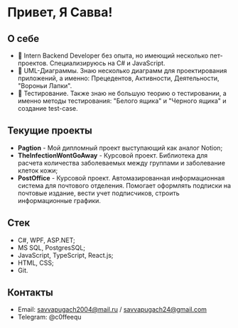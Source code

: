 # Привет, Я Савва!

##  О себе

* 🔎 Intern Backend Developer без опыта, но имеющий несколько пет-проектов. Специализируюсь на C# и JavaScript. 
* 📡 UML-Диаграммы. Знаю несколько диаграмм для проектирования приложений, а именно: Прецедентов, Активности, Деятельности, "Вороньи Лапки". 
* 🔁 Тестирование. Также знаю не большую теорию о тестировании, а именно методы тестирования: "Белого ящика" и "Черного ящика" и создание test-case. 

##  Текущие проекты

- **Pagtion** - Мой дипломный проект выступающий как аналог Notion;
- **TheInfectionWontGoAway** - Курсовой проект. Библиотека для расчета количества заболеваемых между группами и заболевание клеток кожи;
- **PostOffice** - Курсовой проект. Автомазированная информационная система для почтового отделения. Помогает оформлять подписки на почтовые издание, вести учет подписчиков, строить информационные графики.

##  Стек
- C#, WPF, ASP.NET;
- MS SQL, PostgresSQL;
- JavaScript, TypeScript, React.js;
- HTML, CSS;
- Git.

## Контакты
- Email: savvapugach2004@mail.ru / savvapugach24@gmail.com
- Telegram: @c0ffeequ
